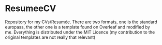 # ResumeeCV

Repository for my CVs/Resumée. There are two formats, one is the standard europass, the other one is a template found on Overleaf and modified by me. Everything is distributed under the MIT Licence (my contribution to the original templates are not really that relevant)
